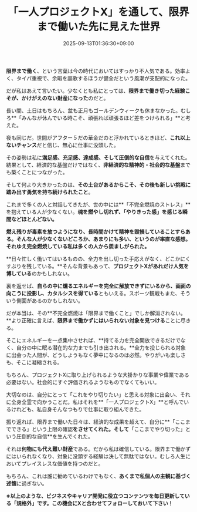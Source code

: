 ﻿---
title: "「一人プロジェクトX」を通して、限界まで働いた先に見えた世界"
date: 2025-09-13T01:36:30+09:00
draft: false
---

**限界まで働く**、という言葉は今の時代においてはすっかり不人気である。効率よく、タイパ重視で、余暇を謳歌するほうが健全だという風潮が支配的になった。

だが私はあえて言いたい。少なくとも私にとっては、**限界まで働き切った経験こそが、かけがえのない財産になった**のだと。

長い間、土日はもちろん、盆も正月もゴールデンウィークも休まなかった。むしろ**「みんなが休んでいる時こそ、頑張れば頑張るほど差をつけられる」**と考えた。

夜も同じだ。世間がアフター５だの華金だのと浮かれているときほど、**これ以上ないチャンス**だと信じ、無心に仕事に没頭した。



その姿勢は私に**満足感、充足感、達成感、そして圧倒的な自信**を与えてくれた。結果として、経済的な基盤だけではなく、**非経済的な精神的・社会的な基盤**までも築くことにつながった。

そして何より大きかったのは、**その土台があるからこそ、その後も新しい挑戦に踏み出す勇気を持ち続けられたこと**。



これまで多くの人と対話してきたが、世の中には**「不完全燃焼のストレス」**を抱えている人が少なくない。**魂を燃やし切れず、「やりきった感」を感じる瞬間などほとんどない。**

**燃え残りが毒素を放つようになり、長時間かけて精神を毀損していることすらある。**そんな人が少なくないどころか、あまりにも多い、というのが率直な感想。それゆえ**完全燃焼している私は多くの人から羨ましがられた。**



**日々忙しく働いてはいるものの、全力を出し切った手応えがなく、どこかにくすぶりを残している。**そんな背景もあって、**プロジェクトXがあれだけ人気を博している**のかもしれない。

裏を返せば、**自らの中に燻るエネルギーを完全に解放できずにいるから、画面の向こうに投影し、カタルシスを得ている**ともいえる。スポーツ観戦もまた、そういう側面があるのかもしれない。



だが本当は、その**不完全燃焼は「限界まで働くこと」でしか解消されない。**より正確に言えば、**限界まで働かずにはいられない対象を見つける**ことに尽きる。

そこにエネルギーを一点集中させれば、**持てる力を完全開放できるだけでなく、自分の中に眠る潜在的な力までも引き出される。**全力を投じられる対象に出会った人間が、どうしようもなく夢中になるのは必然。やりがいも楽しさも、そこに凝縮される。



もちろん、プロジェクトXに取り上げられるような大掛かりな事業や偉業である必要はない。社会的にすぐ評価されるようなものでなくてもいい。

大切なのは、自分にとって「これをやり切りたい」と思える対象に出会い、それに全身全霊で向かうことだ。私はそれを**「一人プロジェクトX」**と呼んでいるけれども、私自身そんなつもりで仕事に取り組んできた。



振り返れば、限界まで働いた日々は、経済的な成果を超えて、自分に**「ここまでできる」という上限の確認**をさせてくれた。そして**「ここまでやり切った」という圧倒的な自信**を生んでくれた。

それは**何物にも代え難い財産**である。だから私は確信している。限界まで働かずにはいられなくなり、対象に没頭する経験は決して無駄ではない。むしろ人生においてプレイスレスな価値を持つのだと。

もちろん、これは誰に勧めているわけでもなく、**あくまで私個人の主観に基づく述懐**に過ぎない。



**※以上のような、ビジネスやキャリア開発に役立つコンテンツを毎日更新している「規格外」です。この機会にXと合わせてフォローしておいて下さい！**